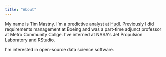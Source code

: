 ```yaml
---
title: "About"
---
```


My name is Tim Mastny. 
I'm a predictive analyst at [Hudl](https://www.hudl.com/).
Previously I did requirements management at Boeing and was
a part-time adjunct professor at Metro Community Collge.
I've interned at NASA's Jet Propulsion Laboratory and RStudio.

I'm interested in open-source data science software.